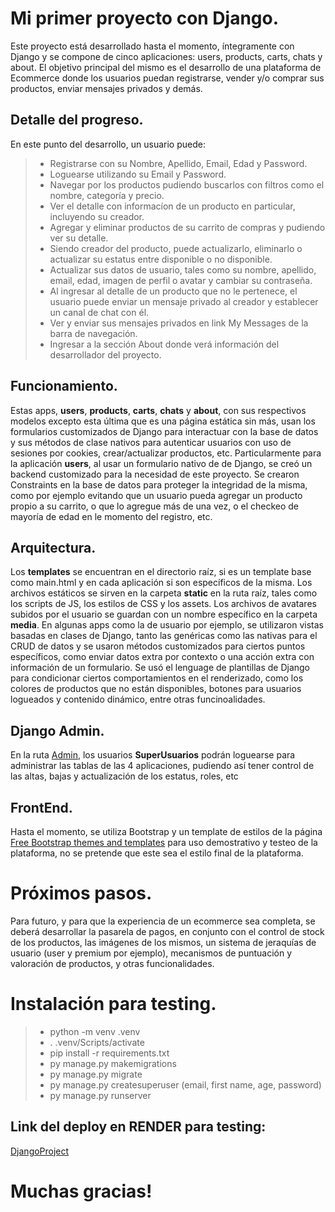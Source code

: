 # Mi primer proyecto con Django.

Este proyecto está desarrollado hasta el momento, íntegramente con Django y se compone de cinco aplicaciones: users, products, carts, chats y about. El objetivo principal del mismo es el desarrollo de una plataforma de Ecommerce donde los usuarios puedan registrarse, vender y/o comprar sus productos, enviar mensajes privados y demás.


## Detalle del progreso.

En este punto del desarrollo, un usuario puede:
> - Registrarse con su Nombre, Apellido, Email, Edad y Password.
> - Loguearse utilizando su Email y Password.
> - Navegar por los productos pudiendo buscarlos con filtros como el nombre, categoría y precio.
> - Ver el detalle con informacíon de un producto en particular, incluyendo su creador.
> - Agregar y eliminar productos de su carrito de compras y pudiendo ver su detalle.
> - Siendo creador del producto, puede actualizarlo, eliminarlo o actualizar su estatus entre disponible o no disponible.
> - Actualizar sus datos de usuario, tales como su nombre, apellido, email, edad, imagen de perfil o avatar y cambiar su contraseña.
> - Al ingresar al detalle de un producto que no le pertenece, el usuario puede enviar un mensaje privado al creador y establecer un canal de chat con él.
> - Ver y enviar sus mensajes privados en link My Messages de la barra de navegación.
> - Ingresar a la sección About donde verá información del desarrollador del proyecto.

## Funcionamiento.

Estas apps, **users**, **products**, **carts**, **chats** y **about**, con sus respectivos modelos excepto esta última que es una página estática sin más, usan los formularios customizados de Django para interactuar con la base de datos y sus métodos de clase nativos para autenticar usuarios con uso de sesiones por cookies, crear/actualizar productos, etc.
Particularmente para la aplicación **users**, al usar un formulario nativo de de Django, se creó un backend customizado para la necesidad de este proyecto.
Se crearon Constraints en la base de datos para proteger la integridad de la misma, como por ejemplo evitando que un usuario pueda agregar un producto propio a su carrito, o que lo agregue más de una vez, o el checkeo de mayoría de edad en le momento del registro, etc.


## Arquitectura.

Los **templates** se encuentran en el directorio raíz, si es un template base como main.html y en cada aplicación si son específicos de la misma. 
Los archivos estáticos se sirven en la carpeta **static** en la ruta raíz, tales como los scripts de JS, los estilos de CSS y los assets.
Los archivos de avatares subidos por el usuario se guardan con un nombre específico en la carpeta **media**.
En algunas apps como la de usuario por ejemplo, se utilizaron vistas basadas en clases de Django, tanto las genéricas como las nativas para el CRUD de datos y se usaron métodos customizados para ciertos puntos específicos, como enviar datos extra por contexto o una acción extra con información de un formulario.
Se usó el lenguage de plantillas de Django para condicionar ciertos comportamientos en el renderizado, como los colores de productos que no están disponibles, botones para usuarios logueados y contenido dinámico, entre otras funcinoalidades.


## Django Admin.

En la ruta [Admin](http://127.0.0.1:8000/admin), los usuarios **SuperUsuarios** podrán loguearse para administrar las tablas de las 4 aplicaciones, pudiendo así tener control de las altas, bajas y actualización de los estatus, roles, etc

## FrontEnd.

Hasta el momento, se utiliza Bootstrap y un template de estilos de la página [Free Bootstrap themes and templates](https://startbootstrap.com/) para uso demostrativo y testeo de la plataforma, no se pretende que este sea el estilo final de la plataforma.

# Próximos pasos.
Para futuro, y para que la experiencia de un ecommerce sea completa, se deberá desarrollar la pasarela de pagos, en conjunto con el control de stock de los productos, las imágenes de los mismos, un sistema de jeraquías de usuario (user y premium por ejemplo), mecanismos de puntuación y valoración de productos, y otras funcionalidades.

# Instalación para testing.
> - python -m venv .venv
> - . .venv/Scripts/activate
> - pip install -r requirements.txt
> - py manage.py makemigrations
> - py manage.py migrate
> - py manage.py createsuperuser (email, first name, age, password)
> - py manage.py runserver

## Link del deploy en RENDER para testing:
[DjangoProject](https://djangoproject-vhzc.onrender.com)

# Muchas gracias!